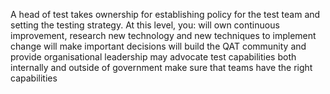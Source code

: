 A head of test takes ownership for establishing policy for the test team and setting the testing strategy.
At this level, you: will own continuous improvement, research new technology and new techniques to implement change will make important
decisions will build the QAT community and provide organisational leadership may advocate test capabilities both internally and
outside of government make sure that teams have the right capabilities

